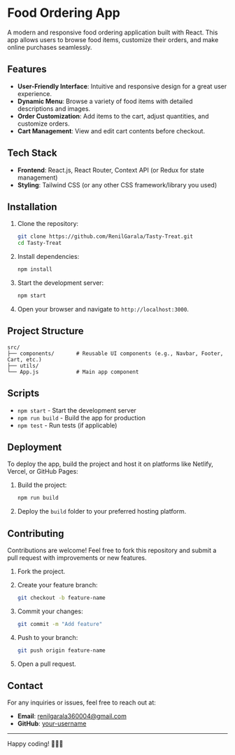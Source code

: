 # Food Ordering App

A modern and responsive food ordering application built with React. This app allows users to browse food items, customize their orders, and make online purchases seamlessly.

## Features

- **User-Friendly Interface**: Intuitive and responsive design for a great user experience.
- **Dynamic Menu**: Browse a variety of food items with detailed descriptions and images.
- **Order Customization**: Add items to the cart, adjust quantities, and customize orders.
- **Cart Management**: View and edit cart contents before checkout.

## Tech Stack

- **Frontend**: React.js, React Router, Context API (or Redux for state management)
- **Styling**: Tailwind CSS (or any other CSS framework/library you used)

## Installation

1. Clone the repository:

   ```bash
   git clone https://github.com/RenilGarala/Tasty-Treat.git
   cd Tasty-Treat
   ```

2. Install dependencies:

   ```bash
   npm install
   ```

3. Start the development server:

   ```bash
   npm start
   ```

4. Open your browser and navigate to `http://localhost:3000`.

## Project Structure

```plaintext
src/
├── components/       # Reusable UI components (e.g., Navbar, Footer, Cart, etc.)
├── utils/
└── App.js            # Main app component
```

## Scripts

- `npm start` - Start the development server
- `npm run build` - Build the app for production
- `npm test` - Run tests (if applicable)

## Deployment

To deploy the app, build the project and host it on platforms like Netlify, Vercel, or GitHub Pages:

1. Build the project:

   ```bash
   npm run build
   ```

2. Deploy the `build` folder to your preferred hosting platform.

## Contributing

Contributions are welcome! Feel free to fork this repository and submit a pull request with improvements or new features.

1. Fork the project.
2. Create your feature branch:

   ```bash
   git checkout -b feature-name
   ```

3. Commit your changes:

   ```bash
   git commit -m "Add feature"
   ```

4. Push to your branch:

   ```bash
   git push origin feature-name
   ```

5. Open a pull request.

## Contact

For any inquiries or issues, feel free to reach out at:

- **Email**: renilgarala360004@gmail.com
- **GitHub**: [your-username](https://github.com/RenilGarala)

---

Happy coding! 🍔🍕🥗

